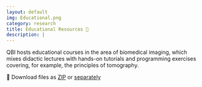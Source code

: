 ```yaml
---
layout: default
img: Educational.png
category: research
title: Educational Resources 📓
description: |
---
```

QBI hosts educational courses in the area of biomedical imaging, which mixes didactic lectures with hands-on tutorials and programming exercises covering, for example, the principles of tomography.


🔗 Download files as [ZIP](https://ualg365-my.sharepoint.com/:u:/g/personal/tmcorreia_ualg_pt/ESC5cearb7BKkbXhbN2FAToBOQMx_1OIB-HvNsv56wXZ-A?e=PclBof) or [separately](https://ualg365-my.sharepoint.com/:f:/g/personal/tmcorreia_ualg_pt/EnvO84oDk9FCpMygkIGFcoIBuqathcY1fgTYA1OG11MTBQ?e=WCM2tN)
